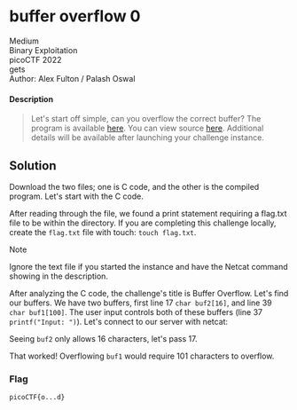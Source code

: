# buffer overflow 0
Medium\
Binary Exploitation\
picoCTF 2022\
gets\
Author: Alex Fulton / Palash Oswal
#### Description
> Let's start off simple, can you overflow the correct buffer? The program is available [here](https://artifacts.picoctf.net/c/173/vuln). You can view source [here](https://artifacts.picoctf.net/c/173/vuln.c).  Additional details will be available after launching your challenge instance.
## Solution
Download the two files; one is C code, and the other is the compiled program.  Let's start with the C code.

After reading through the file, we found a print statement requiring a flag.txt file to be within the directory. If you are completing this challenge locally, create the `flag.txt` file with touch: `touch flag.txt`.  
> [!NOTE]
> Ignore the text file if you started the instance and have the Netcat command showing in the description.

After analyzing the C code, the challenge's title is Buffer Overflow.  Let's find our buffers.  We have two buffers, first line 17 `char buf2[16]`, and line 39 `char buf1[100]`.   The user input controls both of these buffers (line 37 `printf("Input: ")`).   Let's connect to our server with netcat:

Seeing `buf2` only allows 16 characters, let's pass 17.

That worked!
Overflowing `buf1` would require 101 characters to overflow.


### Flag
`picoCTF{o...d}`
